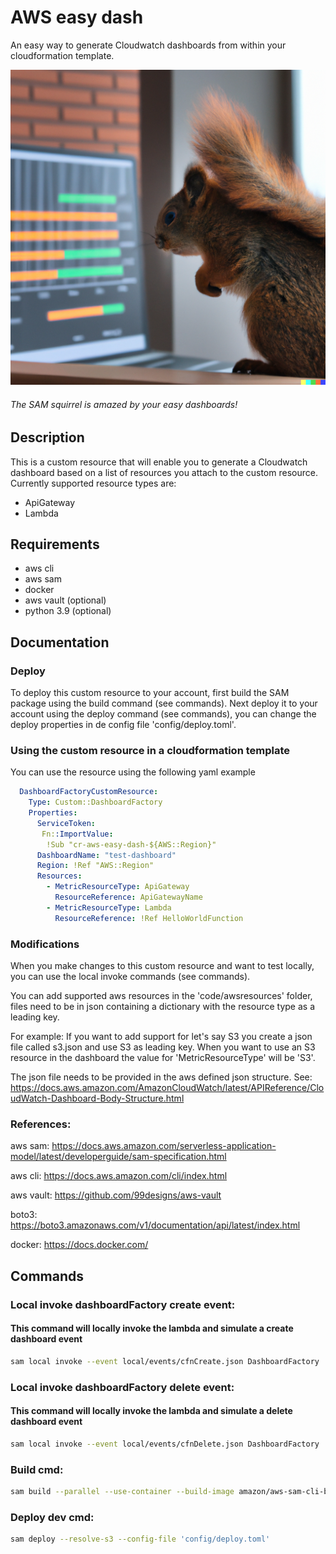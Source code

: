 # AWS easy dash

An easy way to generate Cloudwatch dashboards from within your cloudformation template.

![Alt text](img/sam-squirrel.png?raw=true "SAM squirrel looking amazed at the easy dashboard")
###### The SAM squirrel is amazed by your easy dashboards!

## Description

This is a custom resource that will enable you to generate a Cloudwatch dashboard based on a list of resources you attach to the custom resource.
Currently supported resource types are:

- ApiGateway
- Lambda

## Requirements
- aws cli
- aws sam
- docker
- aws vault (optional)
- python 3.9 (optional)

## Documentation

### Deploy
To deploy this custom resource to your account, first build the SAM package using the build command (see commands).
Next deploy it to your account using the deploy command (see commands), you can change the deploy properties in de config file 'config/deploy.toml'.

### Using the custom resource in a cloudformation template

You can use the resource using the following yaml example

```yaml
  DashboardFactoryCustomResource:
    Type: Custom::DashboardFactory
    Properties:
      ServiceToken:
       Fn::ImportValue:
        !Sub "cr-aws-easy-dash-${AWS::Region}"
      DashboardName: "test-dashboard"
      Region: !Ref "AWS::Region"
      Resources:
        - MetricResourceType: ApiGateway
          ResourceReference: ApiGatewayName
        - MetricResourceType: Lambda
          ResourceReference: !Ref HelloWorldFunction
```

### Modifications
When you make changes to this custom resource and want to test locally, you can use the local invoke commands (see commands).

You can add supported aws resources in the 'code/awsresources' folder, files need to be in json containing a dictionary with the resource type as a leading key.

For example:
If you want to add support for let's say S3 you create a json file called s3.json and use S3 as leading key. When you want to use an S3 resource in the dashboard the value for 'MetricResourceType' will be 'S3'.

The json file needs to be provided in the aws defined json structure. 
See: https://docs.aws.amazon.com/AmazonCloudWatch/latest/APIReference/CloudWatch-Dashboard-Body-Structure.html

### References:
aws sam:
https://docs.aws.amazon.com/serverless-application-model/latest/developerguide/sam-specification.html

aws cli:
https://docs.aws.amazon.com/cli/index.html

aws vault:
https://github.com/99designs/aws-vault

boto3:
https://boto3.amazonaws.com/v1/documentation/api/latest/index.html

docker:
https://docs.docker.com/

## Commands

### Local invoke dashboardFactory create event:
#### This command will locally invoke the lambda and simulate a create dashboard event
```bash
sam local invoke --event local/events/cfnCreate.json DashboardFactory
```

### Local invoke dashboardFactory delete event:
#### This command will locally invoke the lambda and simulate a delete dashboard event
```bash
sam local invoke --event local/events/cfnDelete.json DashboardFactory
```

### Build cmd:
```bash
sam build --parallel --use-container --build-image amazon/aws-sam-cli-build-image-python3.9
```

### Deploy dev cmd:
```bash
sam deploy --resolve-s3 --config-file 'config/deploy.toml'
```